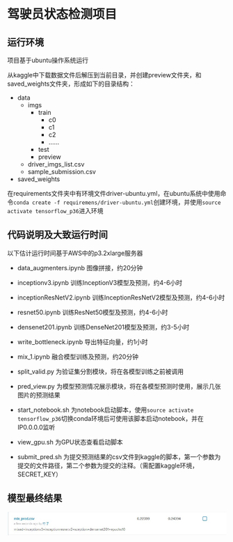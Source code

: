 # 驾驶员状态检测项目
## 运行环境
项目基于ubuntu操作系统运行

从kaggle中下载数据文件后解压到当前目录，并创建preview文件夹，和saved_weights文件夹，形成如下的目录结构：
- data
  - imgs
    - train
      - c0
      - c1
      - c2
      - ......
    - test
    - preview
  - driver_imgs_list.csv
  - sample_submission.csv
- saved_weights

在requirements文件夹中有环境文件driver-ubuntu.yml，在ubuntu系统中使用命令`conda create -f requiremens/driver-ubuntu.yml`创建环境，并使用`source activate tensorflow_p36`进入环境

## 代码说明及大致运行时间
以下估计运行时间基于AWS中的p3.2xlarge服务器
- data_augmenters.ipynb  图像拼接，约20分钟
- inceptionv3.ipynb  训练InceptionV3模型及预测，约4-6小时
- inceptionResNetV2.ipynb  训练InceptionResNetV2模型及预测，约4-6小时
- resnet50.ipynb  训练ResNet50模型及预测，约4-6小时
- densenet201.ipynb  训练DenseNet201模型及预测，约3-5小时
- write_bottleneck.ipynb  导出特征向量，约1小时
- mix_1.ipynb  融合模型训练及预测，约20分钟

- split_valid.py  为验证集分割模块，将在各模型训练之前被调用
- pred_view.py  为模型预测情况展示模块，将在各模型预测时使用，展示几张图片的预测结果

- start_notebook.sh  为notebook启动脚本，使用`source activate tensorflow_p36`切换conda环境后可使用该脚本启动notebook，并在IP0.0.0.0监听
- view_gpu.sh  为GPU状态查看启动脚本
- submit_pred.sh  为提交预测结果的csv文件到kaggle的脚本，第一个参数为提交的文件路径，第二个参数为提交的注释。（需配置kaggle环境，SECRET_KEY）
## 模型最终结果
![](report_img/kaggel_score_1.jpg)
